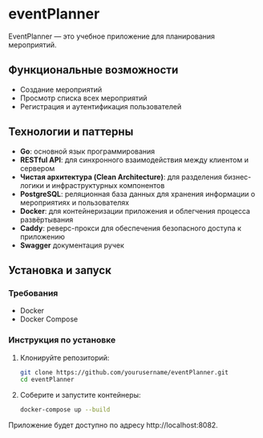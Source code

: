 # eventPlanner

EventPlanner — это учебное приложение для планирования мероприятий.

## Функциональные возможности

- Создание мероприятий
- Просмотр списка всех мероприятий
- Регистрация и аутентификация пользователей

## Технологии и паттерны

- **Go**: основной язык программирования
- **RESTful API**: для синхронного взаимодействия между клиентом и сервером
- **Чистая архитектура (Clean Architecture)**: для разделения бизнес-логики и инфраструктурных компонентов
- **PostgreSQL**: реляционная база данных для хранения информации о мероприятиях и пользователях
- **Docker**: для контейнеризации приложения и облегчения процесса развёртывания
- **Caddy**: реверс-прокси для обеспечения безопасного доступа к приложению
- **Swagger** документация ручек 

## Установка и запуск

### Требования

- Docker
- Docker Compose

### Инструкция по установке

1. Клонируйте репозиторий:

    ```sh
    git clone https://github.com/yourusername/eventPlanner.git
    cd eventPlanner
    ```
2. Соберите и запустите контейнеры:
    ```sh
    docker-compose up --build
    ```

Приложение будет доступно по адресу http://localhost:8082.


